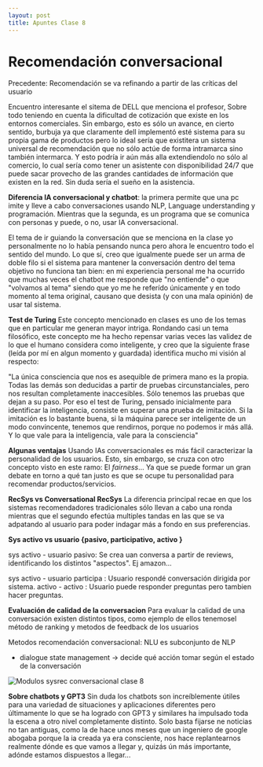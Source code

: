 ```yaml
---
layout: post
title: Apuntes Clase 8
---
```


# Recomendación conversacional


Precedente: Recomendación se va refinando a partir de las críticas del usuario

Encuentro interesante el sitema de DELL que menciona el profesor, Sobre todo teniendo en cuenta la dificultad de cotización que existe en los entornos comerciales. Sin embargo, esto es sólo un avance, en cierto sentido, burbuja ya que claramente dell implementó esté sistema para su propia gama de productos pero lo ideal sería que existitera un sistema universal de recomendación que no sólo actúe de forma intramarca sino también intermarca. Y esto podría ir aún más alla extendiendolo no sólo al comercio, lo cual sería como tener un asistente con disponibilidad 24/7 que puede sacar provecho de las grandes cantidades de información que existen en la red. Sin duda sería el sueño en la asistencia.

**Diferencia IA conversacional y chatbot**: la primera permite que una pc imite y lleve a cabo conversaciones usando NLP, Language understanding y programación. Mientras que la segunda, es un programa que se comunica con personas y puede, o no, usar IA conversacional.


El tema de ir guiando la conversación que se menciona en la clase yo personalmente no lo había pensando nunca pero ahora le encuentro todo el sentido del mundo. Lo que sí, creo que igualmente puede ser un arma de doble filo si el sistema para mantener la conversación dentro del tema objetivo no funciona tan bien: en mi experiencia personal me ha ocurrido que muchas veces el chatbot me responde que "no entiende" o que "volvamos al tema" siendo que yo me he referído únicamente y en todo momento al tema original, causano que desista (y con una mala opinión) de usar tal sistema.

**Test de Turing**
Este concepto mencionado en clases es uno de los temas que en particular me generan mayor intriga. Rondando casi un tema filosófico, este concepto me ha hecho repensar varias veces las validez de lo que el humano considera como inteligente, y creo que la siguiente frase (leída por mí en algun momento y guardada) identifica mucho mi visión al respecto:

"La única consciencia que nos es asequible de primera mano es la propia. Todas las demás son deducidas a partir de pruebas circunstanciales, pero nos resultan completamente inaccesibles. Sólo tenemos las pruebas que dejan a su paso. Por eso el test de Turing, pensado inicialmente para identificar la inteligencia, consiste en superar una prueba de imitación. Si la imitación es lo bastante buena, si la máquina parece ser inteligente de un modo convincente, tenemos que rendirnos, porque no podemos ir más allá. Y lo que vale para la inteligencia, vale para la consciencia"

**Algunas ventajas**
Usando IAs conversacionales es más fácil caracterizar la personalidad de los usuarios. Esto, sin embargo, se cruza con otro concepto visto en este ramo: El *fairness*... Ya que se puede formar un gran debate en torno a qué tan justo es que se ocupe tu personalidad para recomendar productos/servicios. 

**RecSys vs Conversational RecSys**
La diferencia principal recae en que los sistemas recomendadores tradicionales sólo llevan a cabo una ronda mientras que el segundo efectúa multiples tandas en las que se va adpatando al usuario para poder indagar más a fondo en sus preferencias.

**Sys activo vs usuario {pasivo, participativo, activo }**

sys activo - usuario pasivo: Se crea uan conversa a partir de reviews, identificando los distintos "aspectos". Ej amazon...

sys activo - usuario participa : Usuario respondé conversación dirigida por sistema.
activo - activo : Usuario puede responder preguntas pero tambien hacer preguntas.


**Evaluación de calidad de la conversacion**
Para evaluar la calidad de una conversación existen distintos tipos, como ejemplo de ellos tenemosel método de ranking y metodos de feedback de los usuarios 

Metodos recomendación conversacional: NLU es subconjunto de NLP
- dialogue state management -> decide qué acción tomar según el estado de la conversación

![Modulos sysrec conversacional clase 8](https://user-images.githubusercontent.com/63074428/208338645-95773e24-7999-4bac-aa3a-a03dd2477e31.PNG)

**Sobre chatbots y GPT3**
Sin duda los chatbots son increíblemente útiles para una variedad de situaciones y aplicaciones diferentes pero últimamente lo que se ha logrado con GPT3 y similares ha impulsado toda la escena a otro nivel completamente distinto. Solo basta fijarse ne noticias no tan antiguas, como la de hace unos meses que un ingeniero de google abogaba porque la ia creada ya era consciente, nos hace replantearnos realmente dónde es que vamos a llegar y, quizás ún más importante, adónde estamos dispuestos a llegar...
